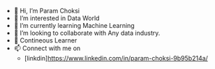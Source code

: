 - 👋 Hi, I’m Param Choksi
- 👀 I’m interested in Data World
- 🌱 I’m currently learning Machine Learning
- 💞️ I’m looking to collaborate with Any data industry.
- 📖 Contineous Learner 
- 📫 Connect with me on 
    * [linkdin]https://www.linkedin.com/in/param-choksi-9b95b214a/

<!---
paramchoksi/paramchoksi is a ✨ special ✨ repository because its `README.md` (this file) appears on your GitHub profile.
You can click the Preview link to take a look at your changes.
--->
